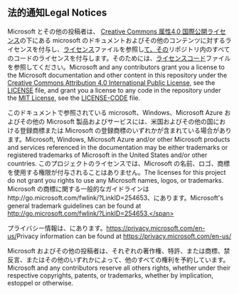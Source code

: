 ## <a name="legal-notices"></a><span data-ttu-id="216ef-101">法的通知</span><span class="sxs-lookup"><span data-stu-id="216ef-101">Legal Notices</span></span>
<span data-ttu-id="216ef-102">Microsoft とその他の投稿者は、 [Creative Commons 属性4.0 国際公開ライセンス](https://creativecommons.org/licenses/by/4.0/legalcode)の下にある microsoft のドキュメントおよびその他のコンテンツに対するライセンスを付与し、[ライセンス](LICENSE)ファイルを参照し[て、その](https://opensource.org/licenses/MIT)リポジトリ内のすべてのコードのライセンスを付与します。そのためには、[ライセンスコード](LICENSE-CODE)ファイルを参照してください。</span><span class="sxs-lookup"><span data-stu-id="216ef-102">Microsoft and any contributors grant you a license to the Microsoft documentation and other content in this repository under the [Creative Commons Attribution 4.0 International Public License](https://creativecommons.org/licenses/by/4.0/legalcode), see the [LICENSE](LICENSE) file, and grant you a license to any code in the repository under the [MIT License](https://opensource.org/licenses/MIT), see the [LICENSE-CODE](LICENSE-CODE) file.</span></span>

<span data-ttu-id="216ef-103">このドキュメントで参照されている microsoft、Windows、Microsoft Azure およびその他の Microsoft 製品およびサービスには、米国およびその他の国における登録商標または Microsoft の登録商標のいずれかが含まれている場合があります。</span><span class="sxs-lookup"><span data-stu-id="216ef-103">Microsoft, Windows, Microsoft Azure and/or other Microsoft products and services referenced in the documentation may be either trademarks or registered trademarks of Microsoft in the United States and/or other countries.</span></span>
<span data-ttu-id="216ef-104">このプロジェクトのライセンスでは、Microsoft の名前、ロゴ、商標を使用する権限が付与されることはありません。</span><span class="sxs-lookup"><span data-stu-id="216ef-104">The licenses for this project do not grant you rights to use any Microsoft names, logos, or trademarks.</span></span>
<span data-ttu-id="216ef-105">Microsoft の商標に関する一般的なガイドラインはhttp://go.microsoft.com/fwlink/?LinkID=254653、にあります。</span><span class="sxs-lookup"><span data-stu-id="216ef-105">Microsoft's general trademark guidelines can be found at http://go.microsoft.com/fwlink/?LinkID=254653.</span></span>

<span data-ttu-id="216ef-106">プライバシー情報は、にあります。https://privacy.microsoft.com/en-us/</span><span class="sxs-lookup"><span data-stu-id="216ef-106">Privacy information can be found at https://privacy.microsoft.com/en-us/</span></span>

<span data-ttu-id="216ef-107">Microsoft およびその他の投稿者は、それぞれの著作権、特許、または商標、禁反言、またはその他のいずれかによって、他のすべての権利を予約しています。</span><span class="sxs-lookup"><span data-stu-id="216ef-107">Microsoft and any contributors reserve all others rights, whether under their respective copyrights, patents, or trademarks, whether by implication, estoppel or otherwise.</span></span>